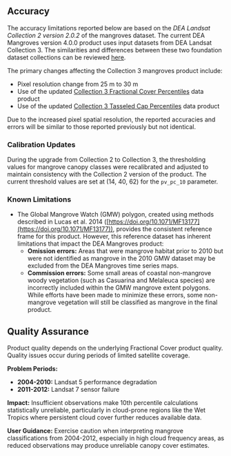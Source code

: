 ## Accuracy

The accuracy limitations reported below are based on the *DEA Landsat Collection 2 version 2.0.2* of the mangroves dataset. The current DEA Mangroves version 4.0.0 product uses input datasets from DEA Landsat Collection 3. The similarities and differences between these two foundation dataset collections can be reviewed [here](https://www.ga.gov.au/scientific-topics/dea/news/dea-landsat-collection-upgrade). 

The primary changes affecting the Collection 3 mangroves product include:
- Pixel resolution change from 25 m to 30 m
- Use of the updated [Collection 3 Fractional Cover Percentiles](/data/product/dea-fractional-cover-percentiles-landsat/) data product
- Use of the updated [Collection 3 Tasseled Cap Percentiles](/data/product/dea-tasseled-cap-percentiles-landsat/) data product

Due to the increased pixel spatial resolution, the reported accuracies and errors will be similar to those reported previously but not identical.

### Calibration Updates

During the upgrade from Collection 2 to Collection 3, the thresholding values for mangrove canopy classes were recalibrated and adjusted to maintain consistency with the Collection 2 version of the product. The current threshold values are set at (14, 40, 62) for the `pv_pc_10` parameter.

### Known Limitations

* The Global Mangrove Watch (GMW) polygon, created using methods described in Lucas et al. 2014 ([https://doi.org/10.1071/MF13177](https://doi.org/10.1071/MF13177)), provides the consistent reference frame for this product. However, this reference dataset has inherent limitations that impact the DEA Mangroves product:
    * **Omission errors:** Areas that were mangrove habitat prior to 2010 but were not identified as mangrove in the 2010 GMW dataset may be excluded from the DEA Mangroves time series maps.
    * **Commission errors:** Some small areas of coastal non-mangrove woody vegetation (such as Casuarina and Melaleuca species) are incorrectly included within the GMW mangrove extent polygons. While efforts have been made to minimize these errors, some non-mangrove vegetation will still be classified as mangrove in the final product.

## Quality Assurance

Product quality depends on the underlying Fractional Cover product quality. Quality issues occur during periods of limited satellite coverage.

**Problem Periods:**

- **2004-2010:** Landsat 5 performance degradation
- **2011-2012:** Landsat 7 sensor failure

**Impact:** Insufficient observations make 10th percentile calculations statistically unreliable, particularly in cloud-prone regions like the Wet Tropics where persistent cloud cover further reduces available data.

**User Guidance:** Exercise caution when interpreting mangrove classifications from 2004-2012, especially in high cloud frequency areas, as reduced observations may produce unreliable canopy cover estimates.

